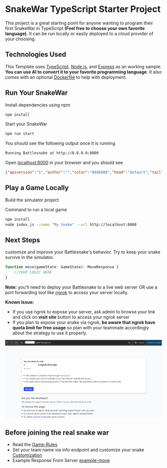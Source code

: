 # SnakeWar TypeScript Starter Project

This project is a great starting point for anyone wanting to program their first SnakeWar in TypeScript **(Feel free to choose your own favorite language)**. It can be run locally or easily deployed to a cloud provider of your choosing. 

## Technologies Used

This Template uses [TypeScript](https://www.typescriptlang.org/), [Node.js](https://nodejs.org/en/), and [Express](https://expressjs.com/) as an working sample. **You can use AI to convert it to your favorite programming language**. It also comes with an optional [Dockerfile](https://docs.docker.com/engine/reference/builder/) to help with deployment.

## Run Your SnakeWar

Install dependencies using npm

```sh
npm install
```

Start your SnakeWar

```sh
npm run start
```

You should see the following output once it is running

```sh
Running Battlesnake at http://0.0.0.0:8000
```

Open [localhost:8000](http://localhost:8000) in your browser and you should see

```json
{"apiversion":"1","author":"","color":"#888888","head":"default","tail":"default"}
```

## Play a Game Locally

Build the simulator project

Command to run a local game

```bash
npm install
node index.js --name "My Snake" --url http://localhost:8000
```

## Next Steps

customize and improve your Battlesnake's behavior. Try to keep your snake survive in the simulator. 

```js
function move(gameState: GameState): MoveResponse {
    //YOUR LOGIC HERE
}
```

**Note:** you'll need to deploy your Battlesnake to a live web server OR use a port forwarding tool like [ngrok](https://ngrok.com/) to access your server locally.

**Known Issue:** 
- If you use ngrok to expose your server, ask admin to browse your link and click on **visit site** button to access your ngrok server
- If you plan to expose your snake via ngrok, **be aware that ngrok have quota limit for free usage** so plan with your teammate accordingly about the strategy to use it properly.

![ngrok-visit-site](./pic/ngrok_accept_visit_site.png)

## Before joining the real snake war
- Read the [Game-Rules](./docs/game-rules.md)
- Set your team name via info endpoint and customize your snake [Customization](./docs/customization.md)
- Example Response From Server [example-move](./docs/example-move.md)
